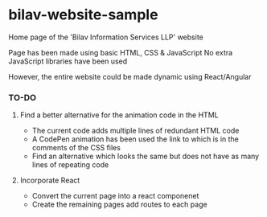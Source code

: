 # bilav-website-sample
Home page of the 'Bilav Information Services LLP' website

Page has been made using basic HTML, CSS & JavaScript
No extra JavaScript libraries have been used

However, the entire website could be made dynamic using React/Angular

### TO-DO
1. Find a better alternative for the animation code in the HTML
   - The current code adds multiple lines of redundant HTML code
   - A CodePen animation has been used the link to which is in the comments of the CSS files
   - Find an alternative which looks the same but does not have as many lines of repeating code

2. Incorporate React
   - Convert the current page into a react componenet
   - Create the remaining pages add routes to each page
